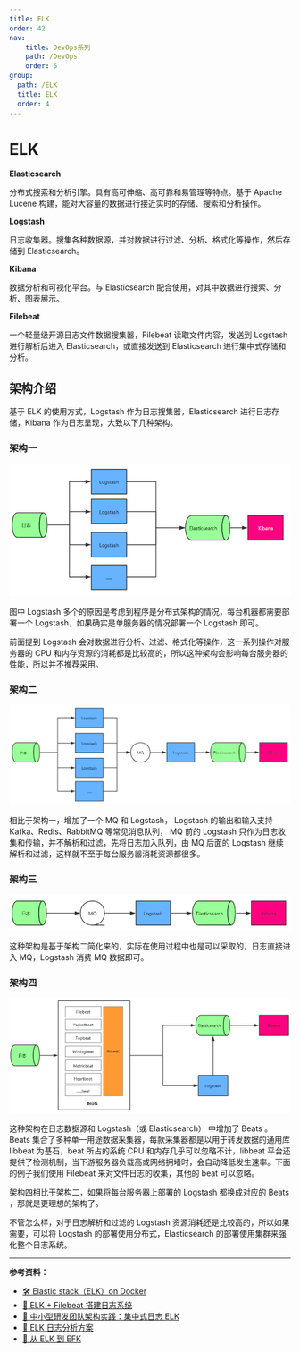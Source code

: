 ```yaml
---
title: ELK
order: 42
nav:
    title: DevOps系列
    path: /DevOps
    order: 5
group:
  path: /ELK
  title: ELK
  order: 4
---
```


# ELK

**Elasticsearch**

分布式搜索和分析引擎。具有高可伸缩、高可靠和易管理等特点。基于 Apache Lucene 构建，能对大容量的数据进行接近实时的存储、搜索和分析操作。

**Logstash**

日志收集器。搜集各种数据源，并对数据进行过滤、分析、格式化等操作，然后存储到 Elasticsearch。

**Kibana**

数据分析和可视化平台。与 Elasticsearch 配合使用，对其中数据进行搜索、分析、图表展示。

**Filebeat**

一个轻量级开源日志文件数据搜集器，Filebeat 读取文件内容，发送到 Logstash 进行解析后进入 Elasticsearch，或直接发送到 Elasticsearch 进行集中式存储和分析。

## 架构介绍

基于 ELK 的使用方式，Logstash 作为日志搜集器，Elasticsearch 进行日志存储，Kibana 作为日志呈现，大致以下几种架构。

### 架构一

![ELK架构一](../Linux/assets/elk-architect-1.6332203f-4426278.png)

图中 Logstash 多个的原因是考虑到程序是分布式架构的情况，每台机器都需要部署一个 Logstash，如果确实是单服务器的情况部署一个 Logstash 即可。

前面提到 Logstash 会对数据进行分析、过滤、格式化等操作，这一系列操作对服务器的 CPU 和内存资源的消耗都是比较高的，所以这种架构会影响每台服务器的性能，所以并不推荐采用。

### 架构二

![ELK架构二](../Linux/assets/elk-architect-2.62e0f8aa.png)

相比于架构一，增加了一个 MQ 和 Logstash， Logstash 的输出和输入支持 Kafka、Redis、RabbitMQ 等常见消息队列， MQ 前的 Logstash 只作为日志收集和传输，并不解析和过滤，先将日志加入队列，由 MQ 后面的 Logstash 继续解析和过滤，这样就不至于每台服务器消耗资源都很多。

### 架构三

![ELK架构三](../Linux/assets/elk-architect-3.3a98ccb3.png)

这种架构是基于架构二简化来的，实际在使用过程中也是可以采取的，日志直接进入 MQ，Logstash 消费 MQ 数据即可。

### 架构四

![ELK架构四](../Linux/assets/elk-architect-4.074aa127.png)

这种架构在日志数据源和 Logstash（或 Elasticsearch） 中增加了 Beats 。Beats 集合了多种单一用途数据采集器，每款采集器都是以用于转发数据的通用库 libbeat 为基石，beat 所占的系统 CPU 和内存几乎可以忽略不计，libbeat 平台还提供了检测机制，当下游服务器负载高或网络拥堵时，会自动降低发生速率。下面的例子我们使用 Filebeat 来对文件日志的收集，其他的 beat 可以忽略。

架构四相比于架构二，如果将每台服务器上部署的 Logstash 都换成对应的 Beats ，那就是更理想的架构了。

不管怎么样，对于日志解析和过滤的 Logstash 资源消耗还是比较高的，所以如果需要，可以将 Logstash 的部署使用分布式，Elasticsearch 的部署使用集群来强化整个日志系统。

---

**参考资料：**

- [🛠 Elastic stack（ELK）on Docker](https://github.com/deviantony/docker-elk)
- [📝 ELK + Filebeat 搭建日志系统](https://juejin.im/entry/6844903520592723975)
- [📝 中小型研发团队架构实践：集中式日志 ELK](https://juejin.im/entry/6844903518671732743)
- [📝 ELK 日志分析方案](https://juejin.im/post/6844903702902358030)
- [📝 从 ELK 到 EFK](https://juejin.im/entry/6844903504448864270)
